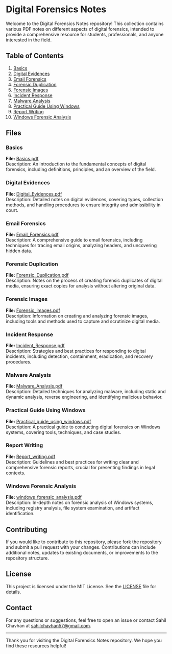 # Digital Forensics Notes

Welcome to the Digital Forensics Notes repository! This collection contains various PDF notes on different aspects of digital forensics, intended to provide a comprehensive resource for students, professionals, and anyone interested in the field.

## Table of Contents

1. [Basics](#basics)
2. [Digital Evidences](#digital-evidences)
3. [Email Forensics](#email-forensics)
4. [Forensic Duplication](#forensic-duplication)
5. [Forensic Images](#forensic-images)
6. [Incident Response](#incident-response)
7. [Malware Analysis](#malware-analysis)
8. [Practical Guide Using Windows](#practical-guide-using-windows)
9. [Report Writing](#report-writing)
10. [Windows Forensic Analysis](#windows-forensic-analysis)

## Files

### Basics

**File:** [Basics.pdf](Basics.pdf)  
Description: An introduction to the fundamental concepts of digital forensics, including definitions, principles, and an overview of the field.

### Digital Evidences

**File:** [Digital_Evidences.pdf](Digital_Evidences.pdf)  
Description: Detailed notes on digital evidences, covering types, collection methods, and handling procedures to ensure integrity and admissibility in court.

### Email Forensics

**File:** [Email_Forensics.pdf](Email_Forensics.pdf)  
Description: A comprehensive guide to email forensics, including techniques for tracing email origins, analyzing headers, and uncovering hidden data.

### Forensic Duplication

**File:** [Forensic_Duplication.pdf](Forensic_Duplication.pdf)  
Description: Notes on the process of creating forensic duplicates of digital media, ensuring exact copies for analysis without altering original data.

### Forensic Images

**File:** [Forensic_images.pdf](Forensic_images.pdf)  
Description: Information on creating and analyzing forensic images, including tools and methods used to capture and scrutinize digital media.

### Incident Response

**File:** [Incident_Response.pdf](Incident_Response.pdf)  
Description: Strategies and best practices for responding to digital incidents, including detection, containment, eradication, and recovery procedures.

### Malware Analysis

**File:** [Malware_Analysis.pdf](Malware_Analysis.pdf)  
Description: Detailed techniques for analyzing malware, including static and dynamic analysis, reverse engineering, and identifying malicious behavior.

### Practical Guide Using Windows

**File:** [Practical_guide_using_windows.pdf](Practical_guide_using_windows.pdf)  
Description: A practical guide to conducting digital forensics on Windows systems, covering tools, techniques, and case studies.

### Report Writing

**File:** [Report_writing.pdf](Report_writing.pdf)  
Description: Guidelines and best practices for writing clear and comprehensive forensic reports, crucial for presenting findings in legal contexts.

### Windows Forensic Analysis

**File:** [windows_forensic_analysis.pdf](windows_forensic_analysis.pdf)  
Description: In-depth notes on forensic analysis of Windows systems, including registry analysis, file system examination, and artifact identification.

## Contributing

If you would like to contribute to this repository, please fork the repository and submit a pull request with your changes. Contributions can include additional notes, updates to existing documents, or improvements to the repository structure.

## License

This project is licensed under the MIT License. See the [LICENSE](LICENSE) file for details.

## Contact

For any questions or suggestions, feel free to open an issue or contact Sahil Chavhan at sahilchavhan57@gmail.com.

---

Thank you for visiting the Digital Forensics Notes repository. We hope you find these resources helpful!
